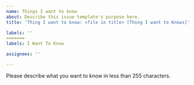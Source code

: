 ```yaml
---
name: Things I want to know
about: Describe this issue template's purpose here.
title: 'Thing I want to know: <file in title> [Thing I want to Knows]'

labels: ''
=======
labels: I Want To Know

assignees: ''

---
```


Please describe what you want to know in less than 255 characters.
